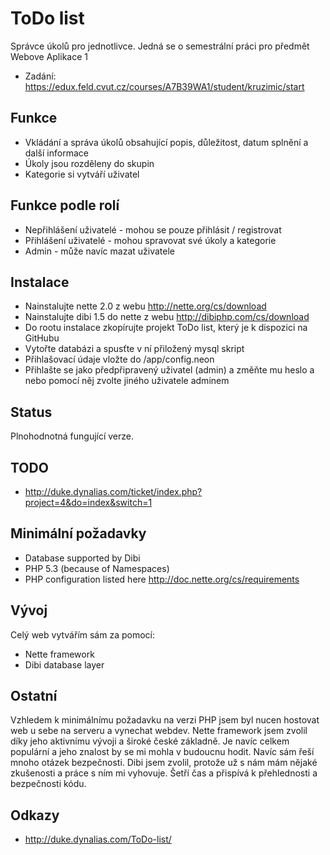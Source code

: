 ToDo list
=============
Správce úkolů pro jednotlivce. Jedná se o semestrální práci pro předmět Webove Aplikace 1

* Zadání: https://edux.feld.cvut.cz/courses/A7B39WA1/student/kruzimic/start

Funkce
-------------
* Vkládání a správa úkolů obsahující popis, důležitost, datum splnění a další informace
* Úkoly jsou rozděleny do skupin
* Kategorie si vytváří uživatel

Funkce podle rolí
-------------
* Nepřihlášení uživatelé - mohou se pouze přihlásit / registrovat
* Přihlášení uživatelé - mohou spravovat své úkoly a kategorie
* Admin - může navíc mazat uživatele

Instalace
-------------
* Nainstalujte nette 2.0 z webu http://nette.org/cs/download
* Nainstalujte dibi 1.5 do nette z webu http://dibiphp.com/cs/download
* Do rootu instalace zkopírujte projekt ToDo list, který je k dispozici na GitHubu
* Vytořte databázi a spusťte v ní přiložený mysql skript
* Přihlašovací údaje vložte do /app/config.neon
* Přihlašte se jako předpřipravený uživatel (admin) a změňte mu heslo a nebo pomocí něj zvolte jiného uživatele adminem

Status
-------------
Plnohodnotná fungující verze.

TODO
-------------
* http://duke.dynalias.com/ticket/index.php?project=4&do=index&switch=1

Minimální požadavky
-------------
* Database supported by Dibi
*	PHP 5.3 (because of Namespaces)
* PHP configuration listed here http://doc.nette.org/cs/requirements

Vývoj
-------------
Celý web vytvářím sám za pomocí:

* Nette framework
* Dibi database layer

Ostatní
-------------
Vzhledem k minimálnímu požadavku na verzi PHP jsem byl nucen hostovat web u sebe na serveru a vynechat webdev.
Nette framework jsem zvolil díky jeho aktivnímu vývoji a široké české základně. Je navíc celkem populární a jeho znalost by se mi mohla v budoucnu hodit. Navíc sám řeší mnoho otázek bezpečnosti.
Dibi jsem zvolil, protože už s nám mám nějaké zkušenosti a práce s ním mi vyhovuje. Šetří čas a přispívá k přehlednosti a bezpečnosti kódu.

Odkazy
-------------
* http://duke.dynalias.com/ToDo-list/